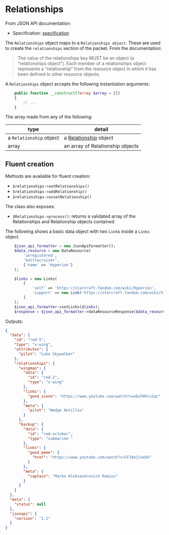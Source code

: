 # Relationships

From JSON API documentation:

* Specification: [specification](https://jsonapi.org/format/#document-resource-objects)

The `Relationships` object maps to a `Relationships object`.
These are used to create the `relationships` section of the packet. From the documentation:

> The value of the relationships key MUST be an object (a “relationships object”). Each member of a relationships
> object represents a “relationship” from the resource object in which it has been defined to other resource objects.

A `Relationships` object accepts the following instantiation arguments:

```php
    public function __construct(?array $array = []) 
    {
        // ...
    }
```

The array made from any of the following:

| type                    | detail                                   |
|-------------------------|------------------------------------------|
| a `Relationship` object | a [Relationship](relationship.md) object |
| array                   | an array of Relationship objects         |

## Fluent creation

Methods are available for fluent creation:

* `$relationships->setRelationships()`
* `$relationships->addRelationship()`
* `$relationships->unsetRelationship()`

The class also exposes:

* `$Relationships->process()`: returns a validated array of the Relationships and Relationship objects contained

The following shows a basic data object with two `Link`s inside a `Links` object.

```php
    $json_api_formatter = new JsonApiFormatter();
    $data_resource = new DataResource(
        'unregistered',
        'battlecruiser',
        ['name' => 'Hyperion']
    );

    $links = new Links(
        [
            'self' => 'https://starcraft.fandom.com/wiki/Hyperion',
            'support' => new Link('https://starcraft.fandom.com/wiki/Viking')
        ]
    );
    $json_api_formatter->setLinks($links);
    $response = $json_api_formatter->dataResourceResponse($data_resource);
```

Outputs:

```json
{
  "data": {
    "id": "red-5",
    "type": "x-wing",
    "attributes": {
      "pilot": "Luke Skywalker"
    },
    "relationships": {
      "wingman": {
        "data": {
          "id": "red-2",
          "type": "x-wing"
        },
        "links": {
          "good_scene": "https://www.youtube.com/watch?v=eEeTWVru1qc"
        },
        "meta": {
          "pilot": "Wedge Antilles"
        }
      },
      "backup": {
        "data": {
          "id": "red-october",
          "type": "submarine "
        },
        "links": {
          "good_meme": {
            "href": "https://www.youtube.com/watch?v=CF18ojCoo5k"
          }
        },
        "meta": {
          "captain": "Marko Aleksandrovich Ramius"
        }
      }
    }
  },
  "meta": {
    "status": null
  },
  "jsonapi": {
    "version": "1.1"
  }
}
```
